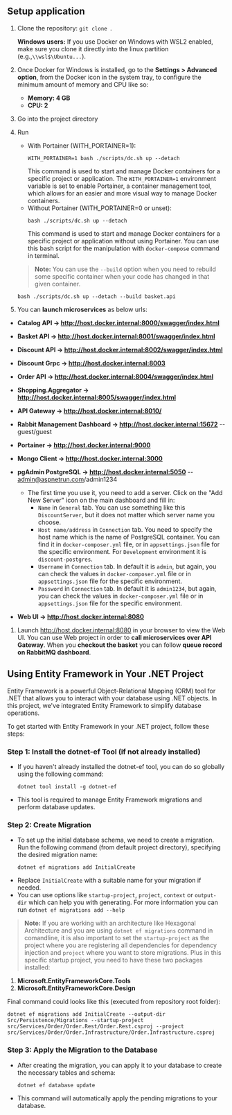 ## Setup application
1. Clone the repository: `git clone `.
   
   **Windows users:** If you use Docker on Windows with WSL2 enabled, make sure you clone it directly into the linux partition (e.g.,`\\wsl$\Ubuntu...`).
1. Once Docker for Windows is installed, go to the **Settings > Advanced option**, from the Docker icon in the system tray, to configure the minimum amount of memory and CPU like so:
	* **Memory: 4 GB**
	* **CPU: 2**
1. Go into the project directory
1. Run
	* With Portainer (WITH_PORTAINER=1):
		```
		WITH_PORTAINER=1 bash ./scripts/dc.sh up --detach
		```
		This command is used to start and manage Docker containers for a specific project or application. The `WITH_PORTAINER=1` environment variable is set to enable Portainer,
		a container management tool, which allows for an easier and more visual way to manage Docker containers.
	* Without Portainer (WITH_PORTAINER=0 or unset):
		```
		bash ./scripts/dc.sh up --detach
		```
		This command is used to start and manage Docker containers for a specific project or application without using Portainer.
		You can use this bash script for the manipulation with `docker-compose` command in terminal.

	> **Note:** You can use the `--build` option when you need to rebuild some specific container when your code has changed in that given container.

	```
	bash ./scripts/dc.sh up --detach --build basket.api
	```
1. You can **launch microservices** as below urls:

* **Catalog API -> http://host.docker.internal:8000/swagger/index.html**
* **Basket API -> http://host.docker.internal:8001/swagger/index.html**
* **Discount API -> http://host.docker.internal:8002/swagger/index.html**
* **Discount Grpc -> http://host.docker.internal:8003**
* **Order API -> http://host.docker.internal:8004/swagger/index.html**
* **Shopping.Aggregator -> http://host.docker.internal:8005/swagger/index.html**
* **API Gateway -> http://host.docker.internal:8010/**
* **Rabbit Management Dashboard -> http://host.docker.internal:15672**   -- guest/guest
* **Portainer -> http://host.docker.internal:9000**
* **Mongo Client -> http://host.docker.internal:3000**
* **pgAdmin PostgreSQL -> http://host.docker.internal:5050**   -- admin@aspnetrun.com/admin1234
	* The first time you use it, you need to add a server. Click on the "Add New Server" icon on the main dashboard and fill in:
		* `Name` in `General` tab. You can use something like this `DiscountServer`, but it does not matter which server name you choose.
		* `Host name/address` in `Connection` tab. You need to specify the host name which is the name of PostgreSQL container.
		You can find it in `docker-composer.yml` file, or in `appsettings.json` file for the specific environment. For `Development` environment it is `discount-postgres`.
		* `Username` in `Connection` tab. In default it is `admin`, but again, you can check the values in `docker-composer.yml` file or in `appsettings.json` file for the specific environment.
		* `Password` in `Connection` tab. In default it is `admin1234`, but again, you can check the values in `docker-composer.yml` file or in `appsettings.json` file for the specific environment.

* **Web UI -> http://host.docker.internal:8080**

1. Launch http://host.docker.internal:8080 in your browser to view the Web UI.
You can use Web project in order to **call microservices over API Gateway**.
When you **checkout the basket** you can follow **queue record on RabbitMQ dashboard**.

## Using Entity Framework in Your .NET Project
Entity Framework is a powerful Object-Relational Mapping (ORM) tool for .NET that allows you to interact with your database using .NET objects.
In this project, we've integrated Entity Framework to simplify database operations.

To get started with Entity Framework in your .NET project, follow these steps:

### Step 1: Install the dotnet-ef Tool (if not already installed)

* If you haven't already installed the dotnet-ef tool, you can do so globally using the following command:
	```
	dotnet tool install -g dotnet-ef
	```
* This tool is required to manage Entity Framework migrations and perform database updates.

### Step 2: Create Migration

* To set up the initial database schema, we need to create a migration. Run the following command (from default project directory), specifying the desired migration name:
	```
	dotnet ef migrations add InitialCreate
	```
* Replace `InitialCreate` with a suitable name for your migration if needed.
* You can use options like `startup-project`, `project`, `context` or `output-dir` which can help you with generating.
For more information you can run `dotnet ef migrations add --help`

> **Note:** If you are working with an architecture like Hexagonal Architecture and you are using `dotnet ef migrations` command in comandline,
it is also important to set the `startup-project` as the project where you are registering all dependencies for dependency injection and `project` where you want to store migrations.
Plus in this specific startup project, you need to have these two packages installed:

1. **Microsoft.EntityFrameworkCore.Tools**
2. **Microsoft.EntityFrameworkCore.Design**

Final command could looks like this (executed from repository root folder):
```
dotnet ef migrations add InitialCreate --output-dir Src/Persistence/Migrations --startup-project src/Services/Order/Order.Rest/Order.Rest.csproj --project src/Services/Order/Order.Infrastructure/Order.Infrastructure.csproj
```

### Step 3: Apply the Migration to the Database

* After creating the migration, you can apply it to your database to create the necessary tables and schema:
	```
	dotnet ef database update
	```
* This command will automatically apply the pending migrations to your database.